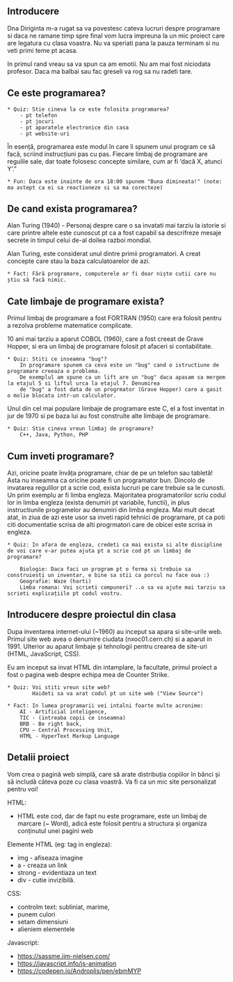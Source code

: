 ## Introducere

Dna Diriginta m-a rugat sa va povestesc cateva lucruri despre programare si daca ne ramane timp spre final vom lucra impreuna la un
mic proiect care are legatura cu clasa voastra. Nu va speriati pana la pauza terminam si nu veti primi teme pt acasa.

In primul rand vreau sa va spun ca am emotii. Nu am mai fost niciodata profesor. Daca ma balbai sau fac greseli va rog sa nu radeti tare.

## Ce este programarea?

    * Quiz: Stie cineva la ce este folosita programarea?
        - pt telefon
        - pt jocuri
        - pt aparatele electronice din casa
        - pt website-uri

În esență, programarea este modul în care îi spunem unui program ce să facă, scriind instrucțiuni pas cu pas.
Fiecare limbaj de programare are regulile sale, dar toate folosesc concepte similare, cum ar fi ‘dacă X, atunci Y’.”

    * Fun: Daca este inainte de ora 18:00 spunem "Buna dimineata!" (note: ma astept ca ei sa reactioneze si sa ma corecteze)

## De cand exista programarea?

Alan Turing (1940) - Personaj despre care o sa invatati mai tarziu la istorie si care printre altele este cunoscut pt ca a fost capabil sa descrifreze mesaje
secrete in timpul celui de-al doilea razboi mondial.

Alan Turing, este considerat unul dintre primii programatori. A creat concepte care stau la baza calculatoarelor de azi.

    * Fact: Fără programare, computerele ar fi doar niște cutii care nu știu să facă nimic.

## Cate limbaje de programare exista?

Primul limbaj de programare a fost FORTRAN (1950) care era folosit pentru a rezolva probleme matematice complicate.

10 ani mai tarziu a aparut COBOL (1960), care a fost creeat de Grave Hopper, si era un limbaj de programare folosit
pt afaceri si contabilitate.

    * Quiz: Stiti ce inseamna "bug"? 
        In programare spunem ca ceva este un "bug" cand o istructiune de programare creeaza o problema. 
        De exemplul am spune ca un lift are un "bug" daca apasam sa mergem la etajul 5 si liftul urca la etajul 7. Denumirea
        de "bug" a fost data de un progrmator (Grave Hopper) care a gasit o molie blocata intr-un calculator.

Unul din cel mai populare limbaje de programare este C, el a fost inventat in jur de 1970 si pe baza lui au fost construite alte
limbaje de programare.

    * Quiz: Stie cineva vreun limbaj de programare?
        C++, Java, Python, PHP

## Cum inveti programare?

Azi, oricine poate învăța programare, chiar de pe un telefon sau tabletă! Asta nu inseamna ca oricine poate fi un programator bun.
Dincolo de invatarea regulilor pt a scrie cod, exista lucruri pe care trebuie sa le cunosti. Un prim exemplu ar fi limba engleza.
Majoritatea programatorilor scriu codul lor in limba engleza (exista denumiri pt variabile, functii), in plus instructiunile programelor
au denumiri din limba engleza. Mai mult decat atat, in ziua de azi este usor sa inveti rapid tehnici de programare, pt ca
poti citi documentatie scrisa de alti progrmatori care de obicei este scrisa in engleza.

    * Quiz: In afara de engleza, credeti ca mai exista si alte discipline de voi care v-ar putea ajuta pt a scrie cod pt un limbaj de programare?

        Biologie: Daca faci un program pt o ferma si trebuie sa construiesti un inventar, e bine sa stii ca porcul nu face oua :)
        Geografie: Waze (harti)
        Limba romana: Voi scrieti compuneri? ..o sa va ajute mai tarziu sa scrieti explicațiile pt codul vostru.

## Introducere despre proiectul din clasa

Dupa inventarea internet-ului (~1960) au inceput sa apara si site-urile web. Primul site web avea o denumire ciudata (nxoc01.cern.ch)
si a aparut in 1991. Ulterior au aparut limbaje și tehnologii pentru crearea de site-uri (HTML, JavaScript, CSS).

Eu am inceput sa invat HTML din intamplare, la facultate, primul proiect a fost o pagina web despre echipa mea de Counter Strike.

    * Quiz: Voi stiti vreun site web?
            Haideti sa va arat codul pt un site web ("View Source")

    * Fact: In lumea programarii vei intalni foarte multe acronime:
        AI - Artificial inteligence, 
        TIC - (intreaba copii ce inseamna)
        BRB - Be right back, 
        CPU – Central Processing Unit, 
        HTML - HyperText Markup Language

## Detalii proiect

Vom crea o pagină web simplă, care să arate distribuția copiilor în bănci și să includă câteva poze cu clasa voastră.
Va fi ca un mic site personalizat pentru voi!

HTML:
- HTML este cod, dar de fapt nu este programare, este un limbaj de marcare (~ Word), adică este folosit pentru a structura și organiza conținutul unei pagini web

Elemente HTML (eg: tag in engleza):
- img - afiseaza imagine
- a - creaza un link
- strong - evidentiaza un text
- div - cutie invizibilă.

CSS:
- controlm text: subliniat, marime,
- punem culori
- setam dimensiuni
- alieniem elementele

Javascript:
- https://sassme.jim-nielsen.com/
- https://javascript.info/js-animation
- https://codepen.io/Androplis/pen/ebmMYP
